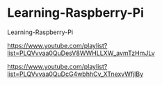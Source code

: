 # Learning-Raspberry-Pi
Learning-Raspberry-Pi

https://www.youtube.com/playlist?list=PLQVvvaa0QuDesV8WWHLLXW_avmTzHmJLv

https://www.youtube.com/playlist?list=PLQVvvaa0QuDcG4wbhhCv_XTnexvWfjlBy
